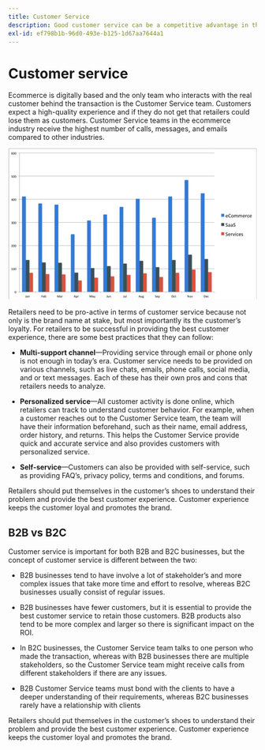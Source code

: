 ```yaml
---
title: Customer Service
description: Good customer service can be a competitive advantage in the ecommerce space.
exl-id: ef798b1b-96d0-493e-b125-1d67aa7644a1
---
```

# Customer service

Ecommerce is digitally based and the only team who interacts with the real customer behind the transaction is the Customer Service team. Customers expect a high-quality experience and if they do not get that retailers could lose them as customers. Customer Service teams in the ecommerce industry receive the highest number of calls, messages, and emails compared to other industries.

![Customer service bar chart](../../assets/playbooks/customer-service-chart.png)

Retailers need to be pro-active in terms of customer service because not only is the brand name at stake, but most importantly its the customer’s loyalty. For retailers to be successful in providing the best customer experience, there are some best practices that they can follow:

- **Multi-support channel**—Providing service through email or phone only is not enough in today’s era. Customer service needs to be provided on various channels, such as live chats, emails, phone calls, social media, and or text messages. Each of these has their own pros and cons that retailers needs to analyze.

- **Personalized service**—All customer activity is done online, which retailers can track to understand customer behavior. For example, when a customer reaches out to the Customer Service team, the team will have their information beforehand, such as their name, email address, order history, and returns. This helps the Customer Service provide quick and accurate service and also provides customers with personalized service.

- **Self-service**—Customers can also be provided with self-service, such as providing FAQ’s, privacy policy, terms and conditions, and forums.

Retailers should put themselves in the customer’s shoes to understand their problem and provide the best customer experience. Customer experience keeps the customer loyal and promotes the brand.

## B2B vs B2C

Customer service is important for both B2B and B2C businesses, but the concept of customer service is different between the two:

- B2B businesses tend to have involve a lot of stakeholder’s and more complex issues that take more time and effort to resolve, whereas B2C businesses usually consist of regular issues.

- B2B businesses have fewer customers, but it is essential to provide the best customer service to retain those customers. B2B products also tend to be more complex and larger so there is significant impact on the ROI.

- In B2C businesses, the Customer Service team talks to one person who made the transaction, whereas with B2B businesses there are multiple stakeholders, so the Customer Service team might receive calls from different stakeholders if there are any issues.

- B2B Customer Service teams must bond with the clients to have a deeper understanding of their requirements, whereas B2C businesses rarely have a relationship with clients

Retailers should put themselves in the customer’s shoes to understand their problem and provide the best customer experience. Customer experience keeps the customer loyal and promotes the brand.
